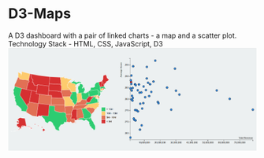 # D3-Maps
A D3 dashboard with a pair of linked charts - a map and a scatter plot.
Technology Stack - HTML, CSS, JavaScript, D3
![Map/Scatter](Capture.PNG)
